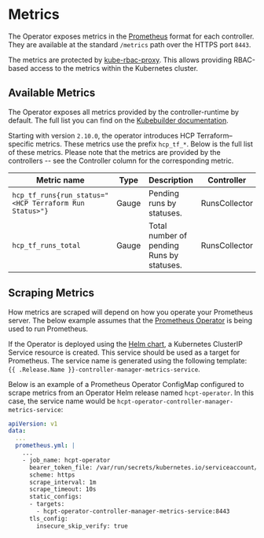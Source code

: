 # Metrics

The Operator exposes metrics in the [Prometheus](https://prometheus.io/) format for each controller. They are available at the standard `/metrics` path over the HTTPS port `8443`.

The metrics are protected by [kube-rbac-proxy](https://github.com/brancz/kube-rbac-proxy). This allows providing RBAC-based access to the metrics within the Kubernetes cluster.

## Available Metrics

The Operator exposes all metrics provided by the controller-runtime by default. The full list you can find on the [Kubebuilder documentation](https://book.kubebuilder.io/reference/metrics-reference.html).

Starting with version `2.10.0`, the operator introduces HCP Terraform–specific metrics. These metrics use the prefix `hcp_tf_*`. Below is the full list of these metrics. Please note that the metrics are provided by the controllers -- see the Controller column for the corresponding metric.

| Metric name | Type | Description | Controller | Status |
|-------------|------|-------------|------------|--------|
| `hcp_tf_runs{run_status="<HCP Terraform Run Status>"}` | Gauge | Pending runs by statuses. | RunsCollector | Alpha |
| `hcp_tf_runs_total` | Gauge | Total number of pending Runs by statuses. | RunsCollector | Alpha |

## Scraping Metrics

How metrics are scraped will depend on how you operate your Prometheus server. The below example assumes that the [Prometheus Operator](https://github.com/prometheus-operator/prometheus-operator) is being used to run Prometheus.

If the Operator is deployed using the [Helm chart](../charts/hcp-terraform-operator/), a Kubernetes ClusterIP Service resource is created. This service should be used as a target for Prometheus. The service name is generated using the following template: `{{ .Release.Name }}-controller-manager-metrics-service`.

Below is an example of a Prometheus Operator ConfigMap configured to scrape metrics from an Operator Helm release named `hcpt-operator`. In this case, the service name would be `hcpt-operator-controller-manager-metrics-service`:

```yaml
apiVersion: v1
data:
  ...
  prometheus.yml: |
    ...
    - job_name: hcpt-operator
      bearer_token_file: /var/run/secrets/kubernetes.io/serviceaccount/token
      scheme: https
      scrape_interval: 1m
      scrape_timeout: 10s
      static_configs:
      - targets:
        - hcpt-operator-controller-manager-metrics-service:8443
      tls_config:
        insecure_skip_verify: true
```
